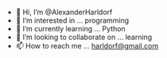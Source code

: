 - 👋 Hi, I’m @AlexanderHarldorf
- 👀 I’m interested in ... programming
- 🌱 I’m currently learning ... Python
- 💞️ I’m looking to collaborate on ... learning
- 📫 How to reach me ... harldorf@gmail.com

<!---
AlexanderHarldorf/AlexanderHarldorf is a ✨ special ✨ repository because its `README.md` (this file) appears on your GitHub profile.
You can click the Preview link to take a look at your changes.
--->
